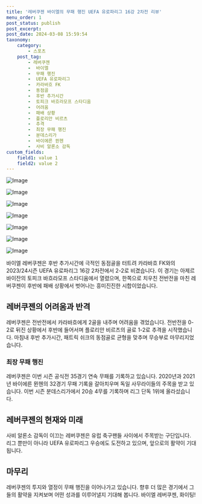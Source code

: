 ```yaml
---
title: '레버쿠젠 바이엘의 무패 행진 UEFA 유로파리그 16강 2차전 리뷰'
menu_order: 1
post_status: publish
post_excerpt: 
post_date: 2024-03-08 15:59:54
taxonomy:
    category:
        - 스포츠
    post_tag:
        - 레버쿠젠
        -  바이엘
        -  무패 행진
        -  UEFA 유로파리그
        -  카라바흐 FK
        -  동점골
        -  후반 추가시간
        -  토피크 바흐라모프 스타디움
        -  어려움
        -  패배 상황
        -  플로리안 비르츠
        -  추격
        -  최장 무패 행진
        -  분데스리가
        -  바이에른 뮌헨
        -  사비 알론소 감독
custom_fields:
    field1: value 1
    field2: value 2
---
```


![Image](https://imgnews.pstatic.net/image/139/2024/03/08/0002198882_001_20240308124601255.jpg?type=w647)

![Image](https://imgnews.pstatic.net/image/139/2024/03/08/0002198882_002_20240308124601314.jpg?type=w647)

![Image](https://imgnews.pstatic.net/image/139/2024/03/08/0002198882_003_20240308124601340.jpg?type=w647)

![Image](https://imgnews.pstatic.net/image/139/2024/03/08/0002198882_004_20240308124601373.jpg?type=w647)

![Image](https://imgnews.pstatic.net/image/139/2024/03/08/0002198882_005_20240308124601414.jpg?type=w647)

![Image](https://imgnews.pstatic.net/image/139/2024/03/08/0002198882_006_20240308124601440.jpg?type=w647)

![Image](https://imgnews.pstatic.net/image/139/2024/03/08/0002198882_007_20240308124601472.jpg?type=w647)

바이엘 레버쿠젠은 후반 추가시간에 극적인 동점골을 터트려 카라바흐 FK와의 2023/24시즌 UEFA 유로파리그 16강 2차전에서 2-2로 비겼습니다. 이 경기는 아제르바이잔의 토피크 바흐라모프 스타디움에서 열렸으며, 한쪽으로 치우친 전반전을 마친 레버쿠젠이 후반에 패배 상황에서 벗어나는 흥미진진한 시합이었습니다.
## 레버쿠젠의 어려움과 반격
레버쿠젠은 전반전에서 카라바흐에게 2골을 내주며 어려움을 겪었습니다. 전반전을 0-2로 뒤진 상황에서 후반에 들어서며 플로리안 비르츠의 골로 1-2로 추격을 시작했습니다. 마침내 후반 추가시간, 패트릭 쉬크의 동점골로 균형을 맞추며 무승부로 마무리지었습니다.
### 최장 무패 행진
레버쿠젠은 이번 시즌 공식전 35경기 연속 무패를 기록하고 있습니다. 2020년과 2021년 바이에른 뮌헨의 32경기 무패 기록을 갈아치우며 독일 사무라이들의 주목을 받고 있습니다. 이번 시즌 분데스리가에서 20승 4무를 기록하며 리그 단독 1위에 올라섰습니다.
## 레버쿠젠의 현재와 미래
사비 알론소 감독이 이끄는 레버쿠젠은 유럽 축구팬들 사이에서 주목받는 구단입니다. 리그 뿐만이 아니라 UEFA 유로파리그 우승에도 도전하고 있으며, 앞으로의 활약이 기대됩니다.
## 마무리
레버쿠젠의 투지와 열정이 무패 행진을 이어나가고 있습니다. 향후 더 많은 경기에서 그들의 활약을 지켜보며 어떤 성과를 이루어낼지 기대해 봅니다. 바이엘 레버쿠젠, 화이팅!
